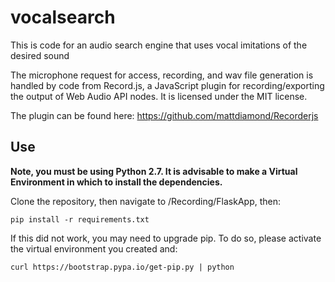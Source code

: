 # vocalsearch
This is code for an audio search engine that uses vocal imitations of the desired sound

The microphone request for access, recording, and wav file generation is handled by code from Record.js, a JavaScript plugin for recording/exporting the output of Web Audio API nodes. It is licensed under the MIT license.

The plugin can be found here: https://github.com/mattdiamond/Recorderjs


## Use
**Note, you must be using Python 2.7. It is advisable to make a Virtual Environment in which to install the dependencies.**


Clone the repository, then navigate to /Recording/FlaskApp, then:
```
pip install -r requirements.txt
```
If this did not work, you may need to upgrade pip. To do so, please activate the virtual environment you created and:
```
curl https://bootstrap.pypa.io/get-pip.py | python
```
